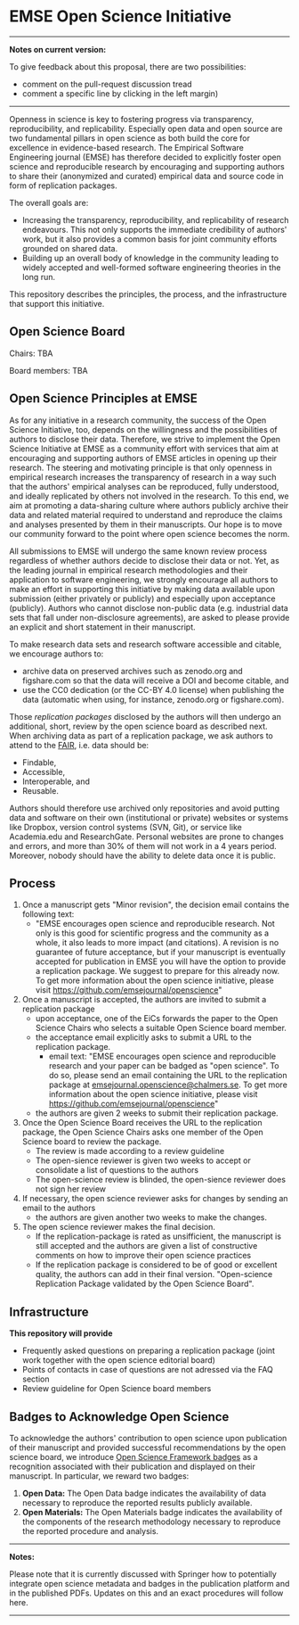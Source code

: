 # EMSE Open Science Initiative

___
**Notes on current version:**

To give feedback about this proposal, there are two possibilities:
* comment on the pull-request discussion tread
* comment a specific line by clicking in the left margin)

___

Openness in science is key to fostering progress via transparency, reproducibility, and replicability. Especially open data and open source are two fundamental pillars in open science as both build the core for excellence in evidence-based research. The Empirical Software Engineering journal (EMSE) has therefore decided to explicitly foster open science and reproducible research by encouraging and supporting authors to share their (anonymized and curated) empirical data and source code in form of replication packages.

The overall goals are:
* Increasing the transparency, reproducibility, and replicability of research endeavours. This not only supports the immediate credibility of authors' work, but it also provides a common basis for joint community efforts grounded on shared data.
* Building up an overall body of knowledge in the community leading to widely accepted and well-formed software engineering theories in the long run.

This repository describes the principles, the process, and the infrastructure that support this initiative.


## Open Science Board

Chairs: TBA

Board members: TBA


## Open Science Principles at EMSE

As for any initiative in a research community, the success of the Open Science Initiative, too, depends on the willingness and the possibilities of authors to disclose their data. Therefore, we strive to implement the Open Science Initiative at EMSE as a community effort with services that aim at encouraging and supporting authors of EMSE articles in opening up their research. The steering and motivating principle is that only openness in empirical research increases the transparency of research in a way such that the authors' empirical analyses can be reproduced, fully understood, and ideally replicated by others not involved in the research. To this end, we aim at promoting a data-sharing culture where authors publicly archive their data and related material required to understand and reproduce the claims and analyses presented by them in their manuscripts. Our hope is to move our community forward to the point where open science becomes the norm.

All submissions to EMSE will undergo the same known review process regardless of whether authors decide to disclose their data or not. Yet, as the leading journal in empirical research methodologies and their application to software engineering, we strongly encourage all authors to make an effort in supporting this initiative by making data available upon submission (either privately or publicly) and especially upon acceptance (publicly). Authors who cannot disclose non-public data (e.g. industrial data sets that fall under non-disclosure agreements), are asked to please provide an explicit and short statement in their manuscript.

To make research data sets and research software accessible and citable, we encourage authors to:
* archive data on preserved archives such as zenodo.org and figshare.com so that the data will receive a DOI and become citable, and
* use the CC0 dedication (or the CC-BY 4.0 license) when publishing the data (automatic when using, for instance, zenodo.org or figshare.com).

Those *replication packages* disclosed by the authors will then undergo an additional, short, review by the open science board as described next. When archiving data as part of a replication package, we ask authors to attend to the [FAIR](https://www.force11.org/group/fairgroup/fairprinciples), i.e. data should be:
* Findable,
* Accessible,
* Interoperable, and
* Reusable.

Authors should therefore use archived only repositories and avoid putting data and software on their own (institutional or private) websites or systems like Dropbox, version control systems (SVN, Git), or service like Academia.edu and ResearchGate. Personal websites are prone to changes and errors, and more than 30% of them will not work in a 4 years period. Moreover, nobody should have the ability to delete data once it is public.


## Process

1. Once a manuscript gets "Minor revision", the decision email contains the following text:
    * "EMSE encourages open science and reproducible research. Not only is this good for scientific progress and the community as a whole, it also leads to more impact (and citations). A revision is no guarantee of future acceptance, but if your manuscript is eventually accepted for publication in EMSE you will have the option to provide a replication package. We suggest to prepare for this already now. To get more information about the open science initiative, please visit https://github.com/emsejournal/openscience"
1. Once a manuscript is accepted, the authors are invited to submit a replication package
    * upon acceptance, one of the EiCs forwards the paper to the Open Science Chairs who selects a suitable Open Science board member.
    * the acceptance email explicitly asks to submit a URL to the replication package.
        * email text: "EMSE encourages open science and reproducible research and your paper can be badged as "open science". To do so, please send an email containing the URL to the replication package at emsejournal.openscience@chalmers.se. To get more information about the open science initiative, please visit https://github.com/emsejournal/openscience"
    * the authors are given 2 weeks to submit their replication package.
1. Once the Open Science Board receives the URL to the replication package, the Open Science Chairs asks one member of the Open Science board to review the package.
    * The review is made according to a review guideline
    * The open-sience reviewer is given two weeks to accept or consolidate a list of questions to the authors
    * The open-science review is blinded, the open-sience reviewer does not sign her review
1. If necessary, the open science reviewer asks for changes by sending an email to the authors
    * the authors are given another two weeks to make the changes.
1. The open science reviewer makes the final decision.
    * If the replication-package is rated as unsifficient, the manuscript is still accepted and the authors are given a list of constructive comments on how to improve their open science practices
	* If the replication package is considered to be of good or excellent quality, the authors can add in their final version. "Open-science Replication Package validated by the Open Science Board".


## Infrastructure

**This repository will provide**

* Frequently asked questions on preparing a replication package (joint work together with the open science editorial board)
* Points of contacts in case of questions are not adressed via the FAQ section
* Review guideline for Open Science board members

## Badges to Acknowledge Open Science

To acknowledge the authors' contribution to open science upon publication of their manuscript and provided successful recommendations by the open science board, we introduce [Open Science Framework badges](https://osf.io/tvyxz/wiki/home/) as a recognition associated with their publication and displayed on their manuscript. In particular, we reward two badges:
1. **Open Data:** The Open Data badge indicates the availability of data necessary to reproduce the reported results publicly available.
1. **Open Materials:** The Open Materials badge indicates the availability of the components of the research methodology necessary to reproduce the reported procedure and analysis.

___
**Notes:**

Please note that it is currently discussed with Springer how to potentially integrate open science metadata and badges in the publication platform and in the published PDFs. Updates on this and an exact procedures will follow here.
___

